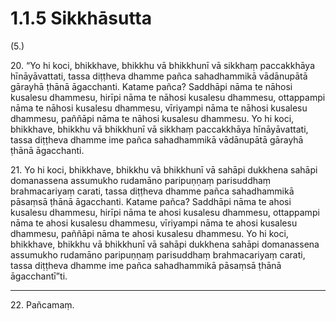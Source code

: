 # 1.1.5 Sikkhāsutta

(5.)

20\. “Yo hi koci, bhikkhave, bhikkhu vā bhikkhunī vā sikkhaṃ paccakkhāya hīnāyāvattati, tassa diṭṭheva dhamme pañca sahadhammikā vādānupātā gārayhā ṭhānā āgacchanti. Katame pañca? Saddhāpi nāma te nāhosi kusalesu dhammesu, hirīpi nāma te nāhosi kusalesu dhammesu, ottappampi nāma te nāhosi kusalesu dhammesu, vīriyampi nāma te nāhosi kusalesu dhammesu, paññāpi nāma te nāhosi kusalesu dhammesu. Yo hi koci, bhikkhave, bhikkhu vā bhikkhunī vā sikkhaṃ paccakkhāya hīnāyāvattati, tassa diṭṭheva dhamme ime pañca sahadhammikā vādānupātā gārayhā ṭhānā āgacchanti.

21\. Yo hi koci, bhikkhave, bhikkhu vā bhikkhunī vā sahāpi dukkhena sahāpi domanassena assumukho rudamāno paripuṇṇaṃ parisuddhaṃ brahmacariyaṃ carati, tassa diṭṭheva dhamme pañca sahadhammikā pāsaṃsā ṭhānā āgacchanti. Katame pañca? Saddhāpi nāma te ahosi kusalesu dhammesu, hirīpi nāma te ahosi kusalesu dhammesu, ottappampi nāma te ahosi kusalesu dhammesu, vīriyampi nāma te ahosi kusalesu dhammesu, paññāpi nāma te ahosi kusalesu dhammesu. Yo hi koci, bhikkhave, bhikkhu vā bhikkhunī vā sahāpi dukkhena sahāpi domanassena assumukho rudamāno paripuṇṇaṃ parisuddhaṃ brahmacariyaṃ carati, tassa diṭṭheva dhamme ime pañca sahadhammikā pāsaṃsā ṭhānā āgacchantī”ti.

---

22\. Pañcamaṃ.
